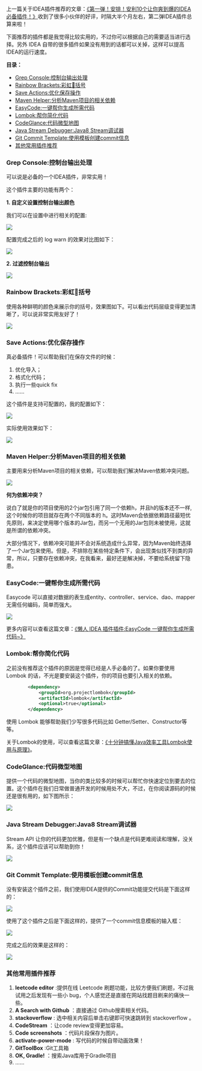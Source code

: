 上一篇关于IDEA插件推荐的文章：[《第一弹！安排！安利10个让你爽到爆的IDEA必备插件！》](https://mp.weixin.qq.com/s?__biz=Mzg2OTA0Njk0OA==&mid=2247486586&idx=1&sn=b745f0be1a5fc0160f43625e29df9029&chksm=cea243b1f9d5caa7200950063ae9e1691d3578d46c0b865c8220c8f1e02ed43cb4e586c2524c&token=801835724&lang=zh_CN#rd)收到了很多小伙伴的好评，时隔大半个月左右，第二弹IDEA插件总算来啦！

下面推荐的插件都是我觉得比较实用的，不过你可以根据自己的需要适当进行选择。另外 IDEA 自带的很多插件如果没有用到的话都可以关掉，这样可以提高IDEA的运行速度。

**目录：**

- [Grep Console:控制台输出处理](#grep-console%e6%8e%a7%e5%88%b6%e5%8f%b0%e8%be%93%e5%87%ba%e5%a4%84%e7%90%86)
- [Rainbow Brackets:彩虹🌈括号](#rainbow-brackets%e5%bd%a9%e8%99%b9%f0%9f%8c%88%e6%8b%ac%e5%8f%b7)
- [Save Actions:优化保存操作](#save-actions%e4%bc%98%e5%8c%96%e4%bf%9d%e5%ad%98%e6%93%8d%e4%bd%9c)
- [Maven Helper:分析Maven项目的相关依赖](#maven-helper%e5%88%86%e6%9e%90maven%e9%a1%b9%e7%9b%ae%e7%9a%84%e7%9b%b8%e5%85%b3%e4%be%9d%e8%b5%96)
- [EasyCode:一键帮你生成所需代码](#easycode%e4%b8%80%e9%94%ae%e5%b8%ae%e4%bd%a0%e7%94%9f%e6%88%90%e6%89%80%e9%9c%80%e4%bb%a3%e7%a0%81)
- [Lombok:帮你简化代码](#lombok%e5%b8%ae%e4%bd%a0%e7%ae%80%e5%8c%96%e4%bb%a3%e7%a0%81)
- [CodeGlance:代码微型地图](#codeglance%e4%bb%a3%e7%a0%81%e5%be%ae%e5%9e%8b%e5%9c%b0%e5%9b%be)
- [Java Stream Debugger:Java8 Stream调试器](#java-stream-debuggerjava8-stream%e8%b0%83%e8%af%95%e5%99%a8)
- [Git Commit Template:使用模板创建commit信息](#git-commit-template%e4%bd%bf%e7%94%a8%e6%a8%a1%e6%9d%bf%e5%88%9b%e5%bb%bacommit%e4%bf%a1%e6%81%af)
- [其他常用插件推荐](#%e5%85%b6%e4%bb%96%e5%b8%b8%e7%94%a8%e6%8f%92%e4%bb%b6%e6%8e%a8%e8%8d%90)

### Grep Console:控制台输出处理

可以说是必备的一个IDEA插件，非常实用！

这个插件主要的功能有两个：

**1. 自定义设置控制台输出颜色**

我们可以在设置中进行相关的配置:

![](./pictures/grep-console/grep-console2.png)

配置完成之后的 log warn 的效果对比图如下：

![](./pictures/grep-console/grep-console3.png)

**2. 过滤控制台输出**

![](./pictures/grep-console/grep-console.gif)

### Rainbow Brackets:彩虹🌈括号

使用各种鲜明的颜色来展示你的括号，效果图如下。可以看出代码层级变得更加清晰了，可以说非常实用友好了！

![](./pictures/rainbow-brackets.png)

### Save Actions:优化保存操作

真必备插件！可以帮助我们在保存文件的时候：

1. 优化导入；
2. 格式化代码；
3. 执行一些quick fix
4. ......

这个插件是支持可配置的，我的配置如下：

![](./pictures/save-actions/save-actions.png)

实际使用效果如下：

![](./pictures/save-actions/save-actions2.gif)

### Maven Helper:分析Maven项目的相关依赖

主要用来分析Maven项目的相关依赖，可以帮助我们解决Maven依赖冲突问题。

![](./pictures/maver-helper.png)

**何为依赖冲突？**

说白了就是你的项目使用的2个jar包引用了同一个依赖h，并且h的版本还不一样,这个时候你的项目就存在两个不同版本的 h。这时Maven会依据依赖路径最短优先原则，来决定使用哪个版本的Jar包，而另一个无用的Jar包则未被使用，这就是所谓的依赖冲突。

大部分情况下，依赖冲突可能并不会对系统造成什么异常，因为Maven始终选择了一个Jar包来使用。但是，不排除在某些特定条件下，会出现类似找不到类的异常，所以，只要存在依赖冲突，在我看来，最好还是解决掉，不要给系统留下隐患。

### EasyCode:一键帮你生成所需代码

Easycode 可以直接对数据的表生成entity、controller、service、dao、mapper无需任何编码，简单而强大。

![](./pictures/Easy-Code.gif)

更多内容可以查看这篇文章：[《懒人 IDEA 插件插件:EasyCode 一键帮你生成所需代码~》](https://mp.weixin.qq.com/s?__biz=Mzg2OTA0Njk0OA==&mid=2247486205&idx=1&sn=0ff2f87f0d82a1bd9c0c44328ef69435&chksm=cea24536f9d5cc20c6cc7669f0d4167d747fe8b8c05a64546c0162d694aa96044a2862e24b57&token=1862674725&lang=zh_CN#rd)

### Lombok:帮你简化代码

之前没有推荐这个插件的原因是觉得已经是人手必备的了。如果你要使用 Lombok 的话，不光是要安装这个插件，你的项目也要引入相关的依赖。

```xml
        <dependency>
            <groupId>org.projectlombok</groupId>
            <artifactId>lombok</artifactId>
            <optional>true</optional>
        </dependency>
```

使用 Lombok 能够帮助我们少写很多代码比如 Getter/Setter、Constructor等等。

关于Lombok的使用，可以查看这篇文章：[《十分钟搞懂Java效率工具Lombok使用与原理》](https://mp.weixin.qq.com/s?__biz=Mzg2OTA0Njk0OA==&mid=2247485385&idx=2&sn=a7c3fb4485ffd8c019e5541e9b1580cd&chksm=cea24802f9d5c1144eee0da52cfc0cc5e8ee3590990de3bb642df4d4b2a8cd07f12dd54947b9&token=1667678311&lang=zh_CN#rd)。

### CodeGlance:代码微型地图

提供一个代码的微型地图，当你的类比较多的时候可以帮忙你快速定位到要去的位置。这个插件在我们日常做普通开发的时候用处不大，不过，在你阅读源码的时候还是很有用的，如下图所示：

![](./pictures/code-glance.png)

### Java Stream Debugger:Java8 Stream调试器

Stream API 让你的代码更加优雅，但是有一个缺点是代码更难阅读和理解，没关系，这个插件应该可以帮助到你！

![](./pictures/JavaStreamDebugger.gif)

### Git Commit Template:使用模板创建commit信息

没有安装这个插件之前，我们使用IDEA提供的Commit功能提交代码是下面这样的：

 ![](./pictures/git-commit-template/Git-Commit-Template1.png)

使用了这个插件之后是下面这样的，提供了一个commit信息模板的输入框：

 ![](./pictures/git-commit-template/Git-Commit-Template2.png)

完成之后的效果是这样的：

 ![](./pictures/git-commit-template/Git-Commit-Template3.png)

### 其他常用插件推荐

1. **leetcode editor** :提供在线 Leetcode 刷题功能，比较方便我们刷题，不过我试用之后发现有一些小 bug，个人感觉还是直接在网站找题目刷来的痛快一些。
3. **​A Search with Github** ：直接通过 Github搜索相关代码。
4. **stackoverflow** : 选中相关内容后单击右键即可快速跳转到 stackoverflow 。
5. **CodeStream** ：让code review变得更加容易。
6. **Code screenshots** ：代码片段保存为图片。
7. **activate-power-mode** :  写代码的时候自带动画效果！
8. **GitToolBox** :Git工具箱
9. **OK,​ Gradle!** ：搜索Java库用于Gradle项目
10. ......







